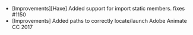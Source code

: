 - [Improvements][Haxe] Added support for import static members. fixes #1150 
- [Improvements] Added paths to correctly locate/launch Adobe Animate CC 2017